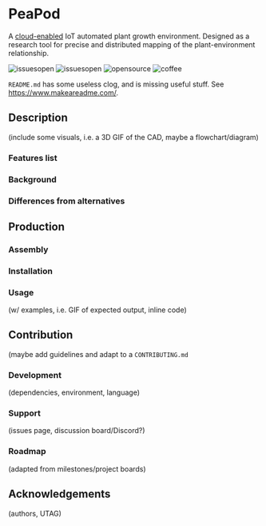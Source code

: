 # PeaPod

A [cloud-enabled](https://github.com/openformtech/cloudponics-app/) IoT automated plant growth environment. Designed as a research tool for precise and distributed mapping of the plant-environment relationship.

<!-- TODO: Build statuses? etc. -->

![issuesopen](https://img.shields.io/github/issues/utagritech/peapod) ![issuesopen](https://img.shields.io/github/issues-closed/utagritech/peapod) ![opensource](https://img.shields.io/badge/open-source-red) ![coffee](https://img.shields.io/badge/powered%20by-coffee-brown)

`README.md` has some useless clog, and is missing useful stuff. See https://www.makeareadme.com/.

## Description 

(include some visuals, i.e. a 3D GIF of the CAD, maybe a flowchart/diagram)

### Features list

### Background

### Differences from alternatives

## Production

### Assembly

### Installation

### Usage

(w/ examples, i.e. GIF of expected output, inline code)

## Contribution

(maybe add guidelines and adapt to a `CONTRIBUTING.md`

### Development
(dependencies, environment, language)

### Support
(issues page, discussion board/Discord?)

### Roadmap
(adapted from milestones/project boards)

## Acknowledgements
(authors, UTAG)